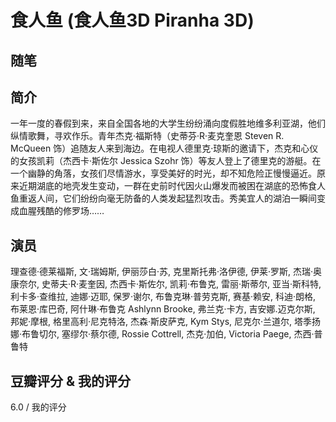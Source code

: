 # 食人鱼 (食人鱼3D Piranha 3D)

## 随笔

## 简介

一年一度的春假到来，来自全国各地的大学生纷纷涌向度假胜地维多利亚湖，他们纵情歌舞，寻欢作乐。青年杰克·福斯特（史蒂芬·R·麦克奎恩 Steven R. McQueen 饰）追随友人来到海边。在电视人德里克·琼斯的邀请下，杰克和心仪的女孩凯莉（杰西卡·斯佐尔 Jessica Szohr 饰）等友人登上了德里克的游艇。在一个幽静的角落，女孩们尽情游水，享受美好的时光，却不知危险正慢慢逼近。原来近期湖底的地壳发生变动，一群在史前时代因火山爆发而被困在湖底的恐怖食人鱼重返人间，它们纷纷向毫无防备的人类发起猛烈攻击。秀美宜人的湖泊一瞬间变成血腥残酷的修罗场……

## 演员

理查德·德莱福斯, 文·瑞姆斯, 伊丽莎白·苏, 克里斯托弗·洛伊德, 伊莱·罗斯, 杰瑞·奥康奈尔, 史蒂夫·R·麦奎因, 杰西卡·斯佐尔, 凯莉·布鲁克, 雷丽·斯蒂尔, 亚当·斯科特, 利卡多·查维拉, 迪娜·迈耶, 保罗·谢尔, 布鲁克琳·普劳克斯, 赛基·赖安, 科迪·朗格, 布莱恩·库巴奇, 阿什琳·布鲁克 Ashlynn Brooke, 弗兰克·卡方, 吉安娜.迈克尔斯, 邦妮·摩根, 格里高利·尼克特洛, 杰森·斯皮萨克, Kym Stys, 尼克尔·兰道尔, 塔季扬娜·布鲁切尔, 塞缪尔·蔡尔德, Rossie Cottrell, 杰克·加伯, Victoria Paege, 杰西·普鲁特

## 豆瓣评分 & 我的评分

6.0 / 我的评分

